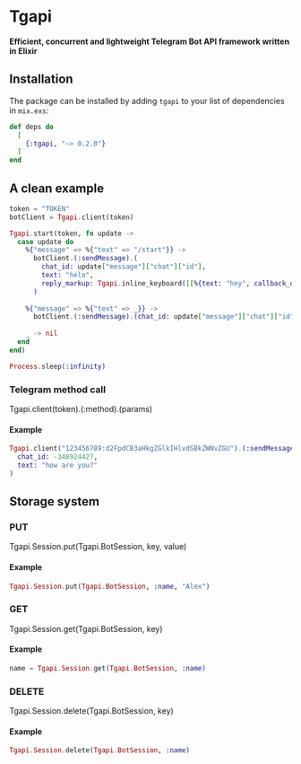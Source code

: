# Tgapi

**Efficient, concurrent and lightweight Telegram Bot API framework written in Elixir**

## Installation

The package can be installed
by adding `tgapi` to your list of dependencies in `mix.exs`:

```elixir
def deps do
  [
    {:tgapi, "~> 0.2.0"}
  ]
end
```

## A clean example

```elixir
token = "TOKEN"
botClient = Tgapi.client(token)

Tgapi.start(token, fn update ->
  case update do
    %{"message" => %{"text" => "/start"}} -> 
      botClient.(:sendMessage).(
        chat_id: update["message"]["chat"]["id"],
        text: "helo",
        reply_markup: Tgapi.inline_keyboard([[%{text: "hey", callback_data: "nice"}]])
      )
    
    %{"message" => %{"text" => _}} -> 
      botClient.(:sendMessage).(chat_id: update["message"]["chat"]["id"], text: "?")
    
    _ -> nil
  end
end)

Process.sleep(:infinity)
```

### Telegram method call

Tgapi.client(token).(:method).(params)

#### Example

```elixir
Tgapi.client("123456789:d2FpdCB3aHkgZGlkIHlvdSBkZWNvZGU").(:sendMessage).(
  chat_id: -348924427,
  text: "how are you?"
)
```

## Storage system

### PUT

Tgapi.Session.put(Tgapi.BotSession, key, value)

#### Example

```elixir
Tgapi.Session.put(Tgapi.BotSession, :name, "Alex")
```

### GET

Tgapi.Session.get(Tgapi.BotSession, key)

#### Example

```elixir
name = Tgapi.Session.get(Tgapi.BotSession, :name)
```
### DELETE

Tgapi.Session.delete(Tgapi.BotSession, key)

#### Example

```elixir
Tgapi.Session.delete(Tgapi.BotSession, :name)
```
